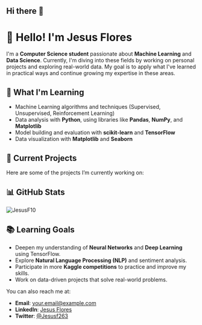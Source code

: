 ## Hi there 👋

<!--
**JesusF10/JesusF10** is a ✨ _special_ ✨ repository because its `README.md` (this file) appears on your GitHub profile.

Here are some ideas to get you started:

- 🔭 I’m currently working on ...
- 🌱 I’m currently learning ...
- 👯 I’m looking to collaborate on ...
- 🤔 I’m looking for help with ...
- 💬 Ask me about ...
- 📫 How to reach me: ...
- 😄 Pronouns: ...
- ⚡ Fun fact: ...
-->

# 👋 Hello! I'm Jesus Flores

I'm a **Computer Science student** passionate about **Machine Learning** and **Data Science**. Currently, I'm diving into these fields by working on personal projects and exploring real-world data. My goal is to apply what I've learned in practical ways and continue growing my expertise in these areas. 

## 🌱 What I'm Learning
- Machine Learning algorithms and techniques (Supervised, Unsupervised, Reinforcement Learning)
- Data analysis with **Python**, using libraries like **Pandas**, **NumPy**, and **Matplotlib**
- Model building and evaluation with **scikit-learn** and **TensorFlow**
- Data visualization with **Matplotlib** and **Seaborn**


## 🚀 Current Projects
Here are some of the projects I’m currently working on:

<!--
- **[Predicting House Prices](link-to-repo)**: A machine learning project that uses linear regression to predict housing prices based on historical data.
- **[Sentiment Analysis](link-to-repo)**: A Natural Language Processing (NLP) project that classifies text sentiment using a logistic regression model.
- **[Titanic Survival Prediction](link-to-repo)**: A data science project based on the famous Titanic dataset.

You can find more projects on my [GitHub repositories](https://github.com/your-username?tab=repositories). I’m always open to feedback and collaboration!

-->
## 📊 GitHub Stats

![JesusF10](https://github-readme-stats.vercel.app/api?username=JesusF10&show_icons=true&theme=radical)

## 📚 Learning Goals
- Deepen my understanding of **Neural Networks** and **Deep Learning** using TensorFlow.
- Explore **Natural Language Processing (NLP)** and sentiment analysis.
- Participate in more **Kaggle competitions** to practice and improve my skills.
- Work on data-driven projects that solve real-world problems.

<!--
## 🤝 Let's Collaborate!
I’m eager to collaborate on machine learning and data science projects. Feel free to reach out if you're working on something interesting or if you'd like to contribute to any of my projects! 
-->

You can also reach me at:
- **Email**: [your.email@example.com](mailto:your.email@example.com)
- **LinkedIn**: [Jesus Flores](www.linkedin.com/in/jesusf10/)
- **Twitter**: [@Jesusf263](https://x.com/Jesusf263)

<!--
## ⚡ Fun Facts
- Besides coding, I'm interested in **[insert hobby]** and love exploring new technologies!
- I'm also a big fan of **[insert something personal, e.g., books, sports, movies]**.
-->
